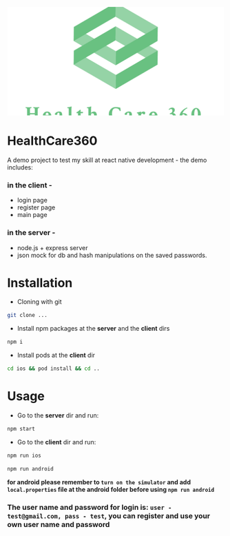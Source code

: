 ﻿<p align="center">
  <img src="./assets/linkedin_banner_image_1.png" alt="React CLI Logo">
</p>

# HealthCare360

A demo project to test my skill at react native development - the demo includes:

### in the client - 
- login page 
- register page 
- main page

### in the server - 
- node.js + express server
- json mock for db and hash manipulations on the saved passwords.

# Installation

- Cloning with git

```bash
git clone ...
```

- Install npm packages at the **server** and the **client** dirs

```bash
npm i
```

- Install pods at the **client** dir

```bash
cd ios && pod install && cd ..
```

# Usage

- Go to the **server** dir and run:

```bash
npm start
```

- Go to the **client** dir and run:

```bash
npm run ios
```

```bash
npm run android
```

**for android please remember to `turn on the simulator` and add `local.properties` file at the android folder before using `npm run android`**

### The user name and password for login is: **`user - test@gmail.com, pass - test`**, you can register and use your own user name and password
